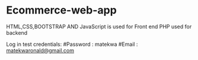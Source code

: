 # Ecommerce-web-app
HTML,CSS,BOOTSTRAP AND JavaScript is used for Front end
PHP used for backend


Log in test credentials:
#Password : matekwa
#Email : matekwaronald@gmail.com

